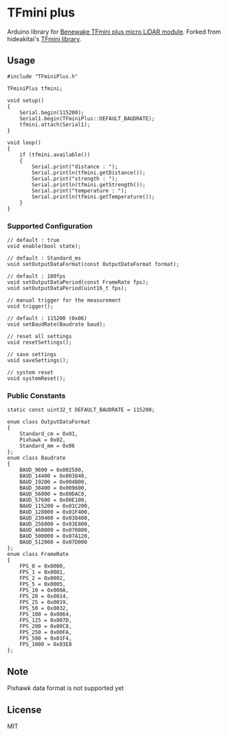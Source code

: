 # TFmini plus

Arduino library for [Benewake TFmini plus micro LiDAR module](https://en.benewake.com/TFminiPlus/). 
Forked from hideakitai's [TFmini library](https://github.com/hideakitai/TFmini).

## Usage

```
#include "TFminiPlus.h"

TFminiPlus tfmini;

void setup()
{
    Serial.begin(115200);
    Serial1.begin(TFminiPlus::DEFAULT_BAUDRATE);
    tfmini.attach(Serial1);
}

void loop()
{
    if (tfmini.available())
    {
        Serial.print("distance : ");
        Serial.println(tfmini.getDistance());
        Serial.print("strength : ");
        Serial.println(tfmini.getStrength());
        Serial.print("temperature : ");
        Serial.println(tfmini.getTemperature());
    }
}
```

### Supported Configuration

```
// default : true
void enable(bool state);

// default : Standard_ms
void setOutputDataFormat(const OutputDataFormat format);

// default : 100fps
void setOutputDataPeriod(const FrameRate fps);
void setOutputDataPeriod(uint16_t fps);

// manual trigger for the measurement
void trigger();

// default : 115200 (0x06)
void setBaudRate(Baudrate baud);

// reset all settings
void resetSettings();

// save settings
void saveSettings();

// system reset
void systemReset();
```

### Public Constants

```
static const uint32_t DEFAULT_BAUDRATE = 115200;

enum class OutputDataFormat
{
    Standard_cm = 0x01,
    Pixhawk = 0x02,
    Standard_mm = 0x06
};
enum class Baudrate
{
    BAUD_9600 = 0x002580,
    BAUD_14400 = 0x003840,
    BAUD_19200 = 0x004B00,
    BAUD_38400 = 0x009600,
    BAUD_56000 = 0x00DAC0,
    BAUD_57600 = 0x00E100,
    BAUD_115200 = 0x01C200,
    BAUD_128000 = 0x01F400,
    BAUD_230400 = 0x038400,
    BAUD_256000 = 0x03E800,
    BAUD_460800 = 0x070800,
    BAUD_500000 = 0x07A120,
    BAUD_512000 = 0x07D000
};
enum class FrameRate
{
    FPS_0 = 0x0000, 
    FPS_1 = 0x0001,
    FPS_2 = 0x0002,
    FPS_5 = 0x0005,
    FPS_10 = 0x000A,
    FPS_20 = 0x0014,
    FPS_25 = 0x0019,
    FPS_50 = 0x0032,
    FPS_100 = 0x0064,
    FPS_125 = 0x007D,
    FPS_200 = 0x00C8,
    FPS_250 = 0x00FA,
    FPS_500 = 0x01F4,
    FPS_1000 = 0x03E8
};
```

## Note

Pixhawk data format is not supported yet

## License

MIT
